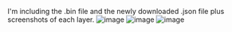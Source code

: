I'm including the .bin file and the newly downloaded .json file plus screenshots of each layer.
![image](https://github.com/Reidemption/MK47_QMK_Settings/assets/75095757/29a010fe-b27d-485a-a861-2f0d1ce7430a)
![image](https://github.com/Reidemption/MK47_QMK_Settings/assets/75095757/2bd94330-fe4f-4b6b-8b4a-7330d80f3a15)
![image](https://github.com/Reidemption/MK47_QMK_Settings/assets/75095757/26e51494-6f6d-40d6-960f-500d24621c4b)
